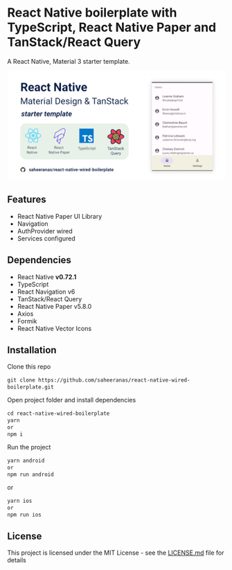 <!--
  Title: React Native Wired Boilerplate
  Description: A starter template for React Native with TypeScript and React Native Paper
  Author: saheeranas
  -->

# React Native boilerplate with TypeScript, React Native Paper and TanStack/React Query

A React Native, Material 3 starter template.

<kbd>
  <img src="demo/assets/react-native-wired-boilerplate.png?raw=true">
</kbd>

## Features

- React Native Paper UI Library
- Navigation
- AuthProvider wired
- Services configured

## Dependencies

- React Native **v0.72.1**
- TypeScript
- React Navigation v6
- TanStack/React Query
- React Native Paper v5.8.0
- Axios
- Formik
- React Native Vector Icons

## Installation

Clone this repo

```
git clone https://github.com/saheeranas/react-native-wired-boilerplate.git
```

Open project folder and install dependencies

```
cd react-native-wired-boilerplate
yarn
or
npm i
```

Run the project

```
yarn android
or
npm run android
```

or

```
yarn ios
or
npm run ios
```

## License

This project is licensed under the MIT License - see the [LICENSE.md](LICENSE) file for details
